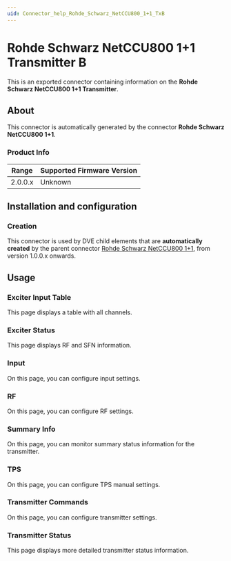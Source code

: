 ```yaml
---
uid: Connector_help_Rohde_Schwarz_NetCCU800_1+1_TxB
---
```


# Rohde Schwarz NetCCU800 1+1 Transmitter B

This is an exported connector containing information on the **Rohde Schwarz NetCCU800 1+1 Transmitter**.

## About

This connector is automatically generated by the connector **Rohde Schwarz NetCCU800 1+1**.

### Product Info

| Range | Supported Firmware Version |
|------------------|-----------------------------|
| 2.0.0.x          | Unknown                     |

## Installation and configuration

### Creation

This connector is used by DVE child elements that are **automatically created** by the parent connector [Rohde Schwarz NetCCU800 1+1](xref:Connector_help_Rohde_Schwarz_NetCCU800_1%2B1), from version 1.0.0.x onwards.

## Usage

### Exciter Input Table

This page displays a table with all channels.

### Exciter Status

This page displays RF and SFN information.

### Input

On this page, you can configure input settings.

### RF

On this page, you can configure RF settings.

### Summary Info

On this page, you can monitor summary status information for the transmitter.

### TPS

On this page, you can configure TPS manual settings.

### Transmitter Commands

On this page, you can configure transmitter settings.

### Transmitter Status

This page displays more detailed transmitter status information.
